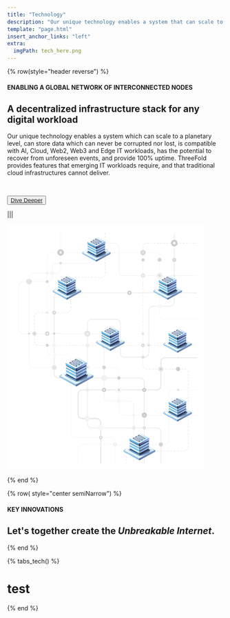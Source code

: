 ```yaml
---
title: "Technology"
description: "Our unique technology enables a system that can scale to a planetary level and store data that can never be corrupted or lost."
template: "page.html"
insert_anchor_links: "left"
extra:
  imgPath: tech_here.png
---
```



<!-- section 1  -->

<div class="container mx-auto">

{% row(style="header reverse") %}

#### <span class="text-xl subtitle">ENABLING A GLOBAL NETWORK OF INTERCONNECTED NODES</span>

## **A decentralized infrastructure stack for any digital workload**

Our unique technology enables a system which can scale to a planetary level, can store data which can never be corrupted nor lost, is compatible with AI, Cloud, Web2, Web3 and Edge IT workloads, has the potential to recover from unforeseen events, and provide 100% uptime. ThreeFold provides features that emerging IT workloads require, and that traditional cloud infrastructures cannot deliver.

<br>

<button class="blue_b">[Dive Deeper](https://threefold.info/tech/tech/overview.html)</button>


|||

![Image](tech_here.png#mx-auto)

{% end %}


<!-- section 2  -->

{% row( style="center semiNarrow") %}

#### <span class="green_text">KEY INNOVATIONS</span>

## **Let's together create the <span class="blue">*Unbreakable Internet*</span>.**

{% end %}

{% tabs_tech() %}

# test

{% end %}

</div>



<style>

.card_h{
  height: 170px !important;
}
     .road_border{
    
      border-left: 1px solid #cbcbcb;

    }

</style>
